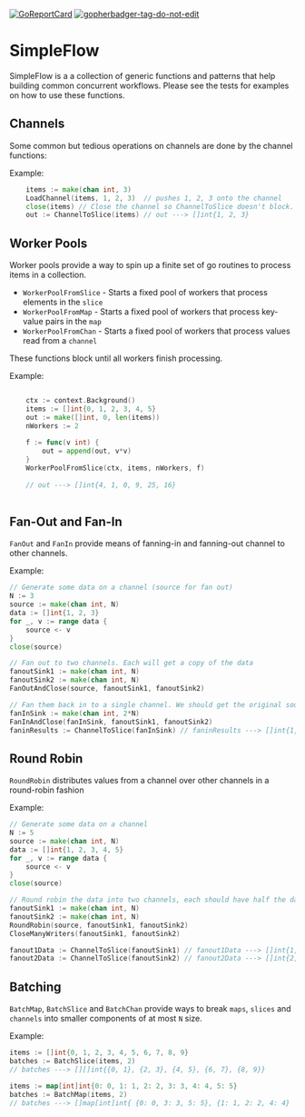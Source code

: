 [![GoReportCard](https://goreportcard.com/badge/github.com/lobocv/simpleflow)](https://goreportcard.com/report/github.com/lobocv/simpleflow)
<a href='https://github.com/jpoles1/gopherbadger' target='_blank'>![gopherbadger-tag-do-not-edit](https://img.shields.io/badge/Go%20Coverage-95%25-brightgreen.svg?longCache=true&style=flat)</a>



# SimpleFlow

SimpleFlow is a a collection of generic functions and patterns that help building common concurrent workflows.
Please see the tests for examples on how to use these functions.

## Channels

Some common but tedious operations on channels are done by the channel functions:

Example:

```go
    items := make(chan int, 3)
    LoadChannel(items, 1, 2, 3)  // pushes 1, 2, 3 onto the channel
	close(items) // Close the channel so ChannelToSlice doesn't block.
    out := ChannelToSlice(items) // out ---> []int{1, 2, 3}
```

## Worker Pools

Worker pools provide a way to spin up a finite set of go routines to process items in a collection.

- `WorkerPoolFromSlice` - Starts a fixed pool of workers that process elements in the `slice`
- `WorkerPoolFromMap` - Starts a fixed pool of workers that process key-value pairs in the `map`
- `WorkerPoolFromChan` - Starts a fixed pool of workers that process values read from a `channel`

These functions block until all workers finish processing.

Example:

```go

	ctx := context.Background()
	items := []int{0, 1, 2, 3, 4, 5}
	out := make([]int, 0, len(items))
	nWorkers := 2
	
	f := func(v int) {
		out = append(out, v*v)
	}
	WorkerPoolFromSlice(ctx, items, nWorkers, f)
	
	// out ---> []int{4, 1, 0, 9, 25, 16}
	 

```

## Fan-Out and Fan-In

`FanOut` and `FanIn` provide means of fanning-in and fanning-out channel to other channels. 

Example:

```go
// Generate some data on a channel (source for fan out)
N := 3
source := make(chan int, N)
data := []int{1, 2, 3}
for _, v := range data {
    source <- v
}
close(source)

// Fan out to two channels. Each will get a copy of the data
fanoutSink1 := make(chan int, N)
fanoutSink2 := make(chan int, N)
FanOutAndClose(source, fanoutSink1, fanoutSink2)

// Fan them back in to a single channel. We should get the original source data with two copies of each item
fanInSink := make(chan int, 2*N)
FanInAndClose(fanInSink, fanoutSink1, fanoutSink2)
faninResults := ChannelToSlice(fanInSink) // faninResults ---> []int{1, 2, 3, 1, 2, 3}
```

## Round Robin

`RoundRobin` distributes values from a channel over other channels in a round-robin fashion

Example:

```go
// Generate some data on a channel
N := 5
source := make(chan int, N)
data := []int{1, 2, 3, 4, 5}
for _, v := range data {
    source <- v
}
close(source)

// Round robin the data into two channels, each should have half the data
fanoutSink1 := make(chan int, N)
fanoutSink2 := make(chan int, N)
RoundRobin(source, fanoutSink1, fanoutSink2)
CloseManyWriters(fanoutSink1, fanoutSink2)

fanout1Data := ChannelToSlice(fanoutSink1) // fanout1Data ---> []int{1, 3, 5}
fanout2Data := ChannelToSlice(fanoutSink2) // fanout2Data ---> []int{2, 4}
```

## Batching

`BatchMap`, `BatchSlice` and `BatchChan` provide ways to break `maps`, `slices` and `channels` into smaller
components of at most `N` size.

Example:

```go
items := []int{0, 1, 2, 3, 4, 5, 6, 7, 8, 9}
batches := BatchSlice(items, 2)
// batches ---> [][]int{{0, 1}, {2, 3}, {4, 5}, {6, 7}, {8, 9}}
```

```go
items := map[int]int{0: 0, 1: 1, 2: 2, 3: 3, 4: 4, 5: 5}
batches := BatchMap(items, 2)
// batches ---> []map[int]int{ {0: 0, 3: 3, 5: 5}, {1: 1, 2: 2, 4: 4}

```

